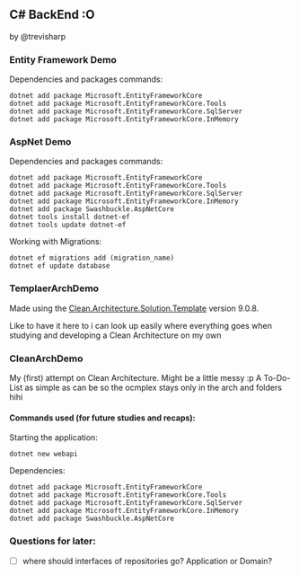 ## C# BackEnd :O
by @trevisharp

### Entity Framework Demo 

Dependencies and packages commands:

```
dotnet add package Microsoft.EntityFrameworkCore
dotnet add package Microsoft.EntityFrameworkCore.Tools
dotnet add package Microsoft.EntityFrameworkCore.SqlServer
dotnet add package Microsoft.EntityFrameworkCore.InMemory
```

### AspNet Demo 

Dependencies and packages commands:

```
dotnet add package Microsoft.EntityFrameworkCore
dotnet add package Microsoft.EntityFrameworkCore.Tools
dotnet add package Microsoft.EntityFrameworkCore.SqlServer
dotnet add package Microsoft.EntityFrameworkCore.InMemory
dotnet add package Swashbuckle.AspNetCore
dotnet tools install dotnet-ef
dotnet tools update dotnet-ef
```

Working with Migrations:
```
dotnet ef migrations add (migration_name)
dotnet ef update database
```


### TemplaerArchDemo

Made using the [Clean.Architecture.Solution.Template](https://github.com/jasontaylordev/CleanArchitecture) version 9.0.8.

Like to have it here to i can look up easily where everything goes when studying and developing a Clean Architecture on my own 

### CleanArchDemo

My (first) attempt on Clean Architecture. Might be a little messy :p
A To-Do-List as simple as can be so the ocmplex stays only in the arch and folders hihi

#### Commands used (for future studies and recaps):


Starting the application:

```
dotnet new webapi
```

Dependencies:

```
dotnet add package Microsoft.EntityFrameworkCore
dotnet add package Microsoft.EntityFrameworkCore.Tools
dotnet add package Microsoft.EntityFrameworkCore.SqlServer
dotnet add package Microsoft.EntityFrameworkCore.InMemory
dotnet add package Swashbuckle.AspNetCore
```
### Questions for later:

- [ ] where should interfaces of repositories go? Application or Domain?